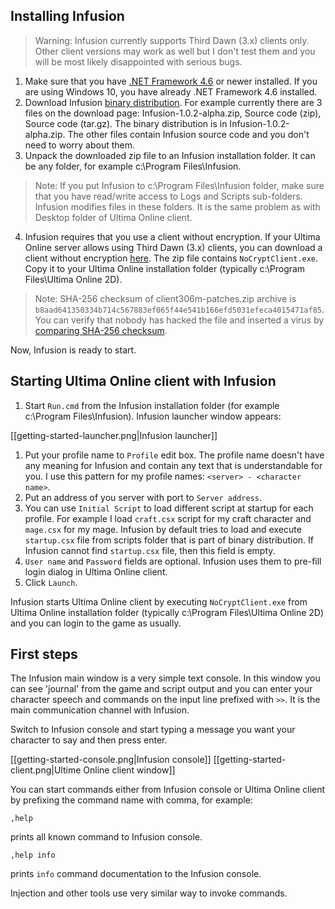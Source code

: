 ## Installing Infusion

> Warning: Infusion currently supports Third Dawn (3.x) clients only. Other client versions may work as well but I don't test them and you will be most likely disappointed with serious bugs.

1. Make sure that you have [.NET Framework 4.6](https://www.microsoft.com/cs-cz/download/details.aspx?id=48130) or newer installed. If you are using Windows 10, you have already .NET Framework 4.6 installed.
2. Download Infusion [binary distribution](https://github.com/JakubLinhart/Infusion/releases/latest). For example currently there are 3 files on the download page: Infusion-1.0.2-alpha.zip, Source code (zip), Source code (tar.gz). The binary distribution is in Infusion-1.0.2-alpha.zip. The other files contain Infusion source code and you don't need to worry about them.
3. Unpack the downloaded zip file to an Infusion installation folder. It can be any folder, for example c:\Program Files\Infusion.

> Note: If you put Infusion to c:\Program Files\Infusion folder, make sure that you have read/write access to Logs and Scripts sub-folders. Infusion modifies files in these folders. It is the same problem as with Desktop folder of Ultima Online client.

4. Infusion requires that you use a client without encryption. If your Ultima Online server allows using Third Dawn (3.x) clients, you can download a client without encryption [here](https://ulozto.cz/!9w2rZmJfmcvA/client306m-patches-zip). The zip file contains `NoCryptClient.exe`. Copy it to your Ultima Online installation folder (typically c:\Program Files\Ultima Online 2D\).
> Note: SHA-256 checksum of client306m-patches.zip archive is `b8aad641350334b714c567883ef065f44e541b166efd5031efeca4015471af85`. You can verify that nobody
> has hacked the file and inserted a virus by [comparing SHA-256 checksum](https://superuser.com/a/898377). 

Now, Infusion is ready to start.

## Starting Ultima Online client with Infusion

1. Start `Run.cmd` from the Infusion installation folder (for example c:\Program Files\Infusion). Infusion launcher window appears:

[[getting-started-launcher.png|Infusion launcher]]

1. Put your profile name to `Profile` edit box. The profile name doesn't have any meaning for Infusion and contain any text that is understandable for you. I use this pattern for my profile names: `<server> - <character name>`.
1. Put an address of you server with port to `Server address`.
1. You can use `Initial Script` to load different script at startup for each profile. For example I load `craft.csx` script for my craft character and `mage.csx` for my mage. Infusion by default tries to load and execute `startup.csx` file from scripts folder that is part of binary distribution. If Infusion cannot find `startup.csx` file, then this field is empty.
1. `User name` and `Password` fields are optional. Infusion uses them to pre-fill login dialog in Ultima Online client. 
1. Click `Launch`.

Infusion starts Ultima Online client by executing `NoCryptClient.exe` from Ultima Online installation folder (typically c:\Program Files\Ultima Online 2D\) and you can login to the game as usually.

## First steps

The Infusion main window is a very simple text console. In this window you can see 'journal' from the game and script output and you can enter your character speech and commands on the input line prefixed with `>>`. It is the main communication channel with Infusion.

Switch to Infusion console and start typing a message you want your character to say and then press enter.

[[getting-started-console.png|Infusion console]]
[[getting-started-client.png|Ultime Online client window]]

You can start commands either from Infusion console or Ultima Online client by prefixing the command name with comma, for example:

```InfusionCommands
,help
```

prints all known command to Infusion console.

```InfusionCommands
,help info
```

prints `info` command documentation to the Infusion console.

Injection and other tools use very similar way to invoke commands.